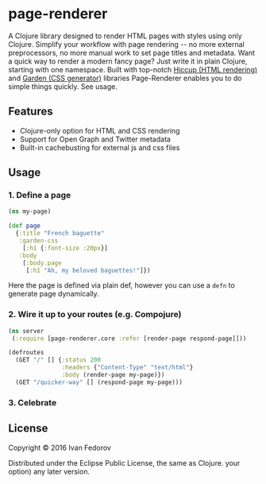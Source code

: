 # page-renderer

A Clojure library designed to render HTML pages with styles using only Clojure.
Simplify your workflow with page rendering -- no more external preprocessors,
no more manual work to set page titles and metadata. Want a quick way to render
a modern fancy page? Just write it in plain Clojure, starting with one namespace.
Built with top-notch [Hiccup (HTML rendering)](https://github.com/weavejester/hiccup) and
[Garden (CSS generator)](https://github.com/noprompt/garden) libraries Page-Renderer
enables you to do simple things quickly. See usage.

## Features
- Clojure-only option for HTML and CSS rendering
- Support for Open Graph and Twitter metadata
- Built-in cachebusting for external js and css files

## Usage

### 1. Define a page
```clojure
(ns my-page)

(def page
  {:title "French baguette"
   :garden-css
    [:h1 {:font-size :20px}]
   :body
    [:body.page
     [:h1 "Ah, my beloved baguettes!"]})
```
Here the page is defined via plain def, however you can use a `defn` to
generate page dynamically.

### 2. Wire it up to your routes (e.g. Compojure)
``` clojure
(ns server
 (:require [page-renderer.core :refer [render-page respond-page]]))

(defroutes
  (GET "/" [] {:status 200
               :headers {"Content-Type" "text/html"}
               :body (render-page my-page)})
  (GET "/quicker-way" [] (respond-page my-page)))
```

### 3. Celebrate


## License

Copyright © 2016 Ivan Fedorov

Distributed under the Eclipse Public License, the same as Clojure.
your option) any later version.
